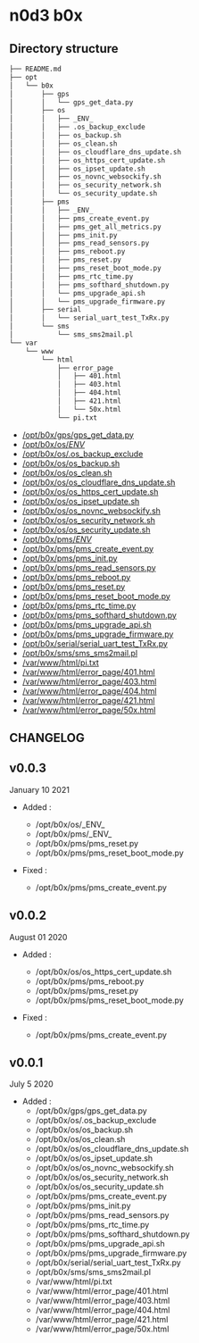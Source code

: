 # n0d3 b0x

## Directory structure

```sh
├── README.md
├── opt
│   └── b0x
│       ├── gps
│       │   └── gps_get_data.py
│       ├── os
│       │   ├── _ENV_
│       │   ├── .os_backup_exclude
│       │   ├── os_backup.sh
│       │   ├── os_clean.sh
│       │   ├── os_cloudflare_dns_update.sh
│       │   ├── os_https_cert_update.sh
│       │   ├── os_ipset_update.sh
│       │   ├── os_novnc_websockify.sh
│       │   ├── os_security_network.sh
│       │   └── os_security_update.sh
│       ├── pms
│       │   ├── _ENV_
│       │   ├── pms_create_event.py
│       │   ├── pms_get_all_metrics.py
│       │   ├── pms_init.py
│       │   ├── pms_read_sensors.py
│       │   ├── pms_reboot.py
│       │   ├── pms_reset.py
│       │   ├── pms_reset_boot_mode.py
│       │   ├── pms_rtc_time.py
│       │   ├── pms_softhard_shutdown.py
│       │   └── pms_upgrade_api.sh
│       │   └── pms_upgrade_firmware.py
│       ├── serial
│       │   └── serial_uart_test_TxRx.py
│       └── sms
│           └── sms_sms2mail.pl
└── var
    └── www
        └── html
            ├── error_page
            │   ├── 401.html
            │   ├── 403.html
            │   ├── 404.html
            │   ├── 421.html
            │   └── 50x.html
            └── pi.txt
```

* [/opt/b0x/gps/gps_get_data.py](https://github.com/ad5030/OIAP/blob/master/n0d3-b0x/opt/b0x/gps/gps_get_data.py)
* [/opt/b0x/os/_ENV_](https://github.com/ad5030/OIAP/blob/master/n0d3-b0x/opt/b0x/os/_ENV_)
* [/opt/b0x/os/.os_backup_exclude](https://github.com/ad5030/OIAP/blob/master/n0d3-b0x/opt/b0x/os/.os_backup_exclude)
* [/opt/b0x/os/os_backup.sh](https://github.com/ad5030/OIAP/blob/master/n0d3-b0x/opt/b0x/os/os_backup.sh)
* [/opt/b0x/os/os_clean.sh](https://github.com/ad5030/OIAP/blob/master/n0d3-b0x/opt/b0x/os/os_clean.sh)
* [/opt/b0x/os/os_cloudflare_dns_update.sh](https://github.com/ad5030/OIAP/blob/master/n0d3-b0x/opt/b0x/os/os_cloudflare_dns_update.sh)
* [/opt/b0x/os/os_https_cert_update.sh](https://github.com/ad5030/OIAP/blob/master/n0d3-b0x/opt/b0x/os/os_https_cert_update.sh)
* [/opt/b0x/os/os_ipset_update.sh](https://github.com/ad5030/OIAP/blob/master/n0d3-b0x/opt/b0x/os/os_ipset_update.sh)
* [/opt/b0x/os/os_novnc_websockify.sh](https://github.com/ad5030/OIAP/blob/master/n0d3-b0x/opt/b0x/os/os_novnc_websockify.sh)
* [/opt/b0x/os/os_security_network.sh](https://github.com/ad5030/OIAP/blob/master/n0d3-b0x/opt/b0x/os/os_security_network.sh)
* [/opt/b0x/os/os_security_update.sh](https://github.com/ad5030/OIAP/blob/master/n0d3-b0x/opt/b0x/os/os_security_update.sh)
* [/opt/b0x/pms/_ENV_](https://github.com/ad5030/OIAP/blob/master/n0d3-b0x/opt/b0x/pms/_ENV_)
* [/opt/b0x/pms/pms_create_event.py](https://github.com/ad5030/OIAP/blob/master/n0d3-b0x/opt/b0x/pms/pms_create_event.py)
* [/opt/b0x/pms/pms_init.py](https://github.com/ad5030/OIAP/blob/master/n0d3-b0x/opt/b0x/pms/pms_init.py)
* [/opt/b0x/pms/pms_read_sensors.py](https://github.com/ad5030/OIAP/blob/master/n0d3-b0x/opt/b0x/pms/pms_read_sensors.py)
* [/opt/b0x/pms/pms_reboot.py](https://github.com/ad5030/OIAP/blob/master/n0d3-b0x/opt/b0x/pms/pms_reboot.py)
* [/opt/b0x/pms/pms_reset.py](https://github.com/ad5030/OIAP/blob/master/n0d3-b0x/opt/b0x/pms/pms_reset.py)
* [/opt/b0x/pms/pms_reset_boot_mode.py](https://github.com/ad5030/OIAP/blob/master/n0d3-b0x/opt/b0x/pms/pms_reset_boot_mode.py)
* [/opt/b0x/pms/pms_rtc_time.py](https://github.com/ad5030/OIAP/blob/master/n0d3-b0x/opt/b0x/pms/pms_rtc_time.py)
* [/opt/b0x/pms/pms_softhard_shutdown.py](https://github.com/ad5030/OIAP/blob/master/n0d3-b0x/opt/b0x/pms/pms_softhard_shutdown.py)
* [/opt/b0x/pms/pms_upgrade_api.sh](https://github.com/ad5030/OIAP/blob/master/n0d3-b0x/opt/b0x/pms/pms_upgrade_api.sh)
* [/opt/b0x/pms/pms_upgrade_firmware.py](https://github.com/ad5030/OIAP/blob/master/n0d3-b0x/opt/b0x/pms/pms_upgrade_firmware.py)
* [/opt/b0x/serial/serial_uart_test_TxRx.py](https://github.com/ad5030/OIAP/blob/master/n0d3-b0x/opt/b0x/serial/serial_uart_test_TxRx.py)
* [/opt/b0x/sms/sms_sms2mail.pl](https://github.com/ad5030/OIAP/blob/master/n0d3-b0x/opt/b0x/sms/sms_sms2mail.pl)
* [/var/www/html/pi.txt](https://github.com/ad5030/OIAP/blob/master/n0d3-b0x/var/www/html/pi.txt)
* [/var/www/html/error_page/401.html](https://github.com/ad5030/OIAP/blob/master/n0d3-b0x/var/www/html/error_page/401.html)
* [/var/www/html/error_page/403.html](https://github.com/ad5030/OIAP/blob/master/n0d3-b0x/var/www/html/error_page/403.html)
* [/var/www/html/error_page/404.html](https://github.com/ad5030/OIAP/blob/master/n0d3-b0x/var/www/html/error_page/404.html)
* [/var/www/html/error_page/421.html](https://github.com/ad5030/OIAP/blob/master/n0d3-b0x/var/www/html/error_page/421.html)
* [/var/www/html/error_page/50x.html](https://github.com/ad5030/OIAP/blob/master/n0d3-b0x/var/www/html/error_page/50x.html)

## CHANGELOG

## v0.0.3

January 10 2021

* Added :
  * /opt/b0x/os/\_ENV_
  * /opt/b0x/pms/\_ENV_
  * /opt/b0x/pms/pms_reset.py
  * /opt/b0x/pms/pms_reset_boot_mode.py
  
* Fixed :
  * /opt/b0x/pms/pms_create_event.py
## v0.0.2

August 01 2020

* Added :
  * /opt/b0x/os/os_https_cert_update.sh
  * /opt/b0x/pms/pms_reboot.py
  * /opt/b0x/pms/pms_reset.py
  * /opt/b0x/pms/pms_reset_boot_mode.py
  
* Fixed :
  * /opt/b0x/pms/pms_create_event.py

## v0.0.1

July 5 2020

* Added :
  * /opt/b0x/gps/gps_get_data.py
  * /opt/b0x/os/.os_backup_exclude
  * /opt/b0x/os/os_backup.sh
  * /opt/b0x/os/os_clean.sh
  * /opt/b0x/os/os_cloudflare_dns_update.sh
  * /opt/b0x/os/os_ipset_update.sh
  * /opt/b0x/os/os_novnc_websockify.sh
  * /opt/b0x/os/os_security_network.sh
  * /opt/b0x/os/os_security_update.sh
  * /opt/b0x/pms/pms_create_event.py
  * /opt/b0x/pms/pms_init.py
  * /opt/b0x/pms/pms_read_sensors.py
  * /opt/b0x/pms/pms_rtc_time.py
  * /opt/b0x/pms/pms_softhard_shutdown.py
  * /opt/b0x/pms/pms_upgrade_api.sh
  * /opt/b0x/pms/pms_upgrade_firmware.py
  * /opt/b0x/serial/serial_uart_test_TxRx.py
  * /opt/b0x/sms/sms_sms2mail.pl
  * /var/www/html/pi.txt
  * /var/www/html/error_page/401.html
  * /var/www/html/error_page/403.html
  * /var/www/html/error_page/404.html
  * /var/www/html/error_page/421.html
  * /var/www/html/error_page/50x.html
